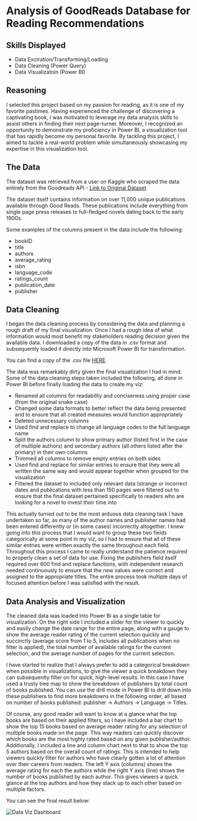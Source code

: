 # Analysis of GoodReads Database for Reading Recommendations

## Skills Displayed
- Data Exctration/Transforming/Loading
- Data Cleaning (Power Query)
- Data Visualizatoin (Power BI)

## Reasoning
I selected this project based on my passion for reading, as it is one of my favorite pastimes. Having experienced the challenge of discovering a captivating book, I was motivated to leverage my data analysis skills to assist others in finding their next page-turner. Moreover, I recognized an opportunity to demonstrate my proficiency in Power BI, a visualization tool that has rapidly become my personal favorite. By tackling this project, I aimed to tackle a real-world problem while simultaneously showcasing my expertise in this visualization tool.

## The Data
The dataset was retrieved from a user on Kaggle who scraped the data entirely from the Goodreads API - [Link to Original Dataset](https://www.kaggle.com/datasets/jealousleopard/goodreadsbooks)

The dataset itself contains information on over 11,000 unique publications available through Good Reads. These publications include everything from single page press releases to full-fledged novels dating back to the early 1900s. 

Some examples of the columns present in the data include the following:

- bookID
- title
- authors
- average_rating
- isbn
- language_code
- ratings_count
- publication_date
- publisher

## Data Cleaning
I began the data cleaning process by considering the data and planning a rough draft of my final visualization. Once I had a rough idea of what information would most benefit my stakeholders reading decision given the available data. I downloaded a copy of the data in .csv format and subsequently loaded it directly into Microsoft Power BI for transformation. 

You can find a copy of the .csv file [HERE](https://github.com/Cypho-Dyas/tesmith_portolio_projects/blob/main/3%20-%20Reading%20Recomendations%20Dashboard/books.csv). 

The data was remarkably dirty given the final visualization I had in mind. Some of the data cleaning steps taken included the following, all done in Power BI before finally loading the data to create my viz:

- Renamed all columns for readability and conciseness using proper case (from the original snake case)
- Changed some data formats to better reflect the data being presented and to ensure that all created measures would function appropriately
- Deleted unnecessary columns
- Used find and replace to change all language codes to the full language name
- Split the authors column to show primary author (listed first in the case of multiple authors) and secondary authors (all others listed after the primary) in their own columns
- Trimmed all columns to remove empty entries on both sides
- Used find and replace for similar entries to ensure that they were all written the same way and would appear together when grouped for the visualization
- Filtered the dataset to included only relevant data (strange or incorrect dates and publications with less than 150 pages were filtered out to ensure that the final dataset pertained specifically to readers who are looking for a novel to invest their time into

This actually turned out to be the most arduous data cleaning task I have undertaken so far, as many of the author names and publisher names had been entered differently or (in some cases) incorrectly altogether. I knew going into this process that I would want to group these two fields categorically at some point in my viz, so I had to ensure that all of these similar entries were written exactly the same throughout each field. Throughout this process I came to really understand the patience required to properly clean a set of data for use. Fixing the publishers field itself required over 600 find and replace functions, with independent research needed continuously to ensure that the new values were correct and assigned to the appropriate titles. The entire process took multiple days of focused attention before I was satisfied with the result.

## Data Analysis and Visualization
The cleaned data was loaded into Power Bi as a single table for visualization. On the right side I included a slider for the viewer to quickly and easily change the date range for the entire page, along with a gauge to show the average reader rating of the current selection quickly and succinctly (average score from 1 to 5, includes all publications when no filter is applied), the total number of available ratings for the current selection, and the average number of pages for the current selection. 

I have started to realize that I always prefer to add a categorical breakdown when possible in visualizations, to give the viewer a quick breakdown they can subsequently filter on for quick, high-level results. In this case I have used a trusty tree map to show the breakdown of publishers by total count of books published. You can use the drill mode in Power BI to drill down into these publishers to find more breakdowns in the following order, all based on number of books published: publisher -> Authors -> Language -> Titles. 

Of course, any good reader will want to know at a glance what the top books are based on their applied filters, so I have included a bar chart to show the top 15 books based on average reader rating for any selection of multiple books made on the page. This way readers can quickly discover which books are the most highly rated based on any given publisher/author. Additionally, I included a line and column chart next to that to show the top 5 authors based on the overall count of ratings. This is intended to help viewers quickly filter for authors who have clearly gotten a lot of attention over their careers from readers. The left Y axis (columns) shows the average rating for each the authors while the right Y axis (line) shows the number of books published by each author. This gives viewers a quick glance at the top authors and how they stack up to each other based on multiple factors.


You can see the final result below:

![Data Viz Dashboard](https://github.com/Cypho-Dyas/tesmith_portolio_projects/blob/main/3%20-%20Reading%20Recomendations%20Dashboard/Reading%20Recommendation%20Dashboard.PNG)


